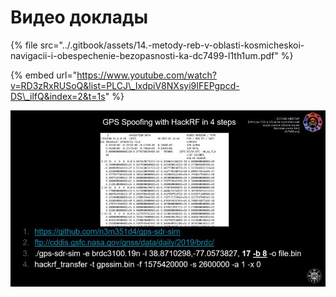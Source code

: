 # Видео доклады



{% file src="../.gitbook/assets/14.-metody-reb-v-oblasti-kosmicheskoi-navigacii-i-obespechenie-bezopasnosti-ka-dc7499-l1th1um.pdf" %}

{% embed url="https://www.youtube.com/watch?v=RD3zRxRUSoQ&list=PLCJ\_IxdpiV8NXsyi9IFEPgpcd-DS\_ilfQ&index=2&t=1s" %}

![](../.gitbook/assets/image%20%2835%29.png)



